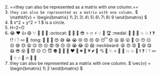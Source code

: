 2. ==they can also be represented as a matrix with one column.==
3. ```they can also be represented as a matrix with one column.```
   $ \mathbf{v} = \begin{bmatrix} 1\ 2\ 3\\ 4\ 5\ 6\\ 7\ 8\ 9 \end{bmatrix} $
4. $ x^2 + y^2 = 1 $ is a circle.
5. H~2~O  
6. :joy: :heart: :+1: :smile: :sparkles: :tada: :rocket: :metal: :octocat: :clap: :pray: :muscle: :sunglasses: :star: :fire: :zap: :bulb: :gift: :trophy: :medal: :crown: :gem: :dart: :boom: :collision: :exclamation: :question: :interrobang: :grey_exclamation: :grey_question: :zzz: :eyes: :tong: :tongue: :lips: :kiss: :heart_eyes: :sweat_smile: :joy: :sob: :cry: :disappointed: :angry: :rage: :sleeping: :worried: :frowning: :anguished: :open_mouth: :grimacing: :confused: :hushed: :expressionless: :unamused: :sweat_smile: :sweat: :weary: :pensive: :disappointed: :confounded: :fearful: :cold_sweat: :persevere: :cry: :sob: :joy: :astonished: :scream: :neckbeard: :tired_face: :angry: :rage: :triumph: :sleepy: :yum: :mask: :sunglasses: :dizzy_face: :imp: :smiling_imp: :neutral_face: :no_mouth: :innocent: :alien: :yellow_heart: :blue_heart: :purple_heart: :heart: :green_heart: :broken_heart: :heartbeat: :heartpulse: :two_hearts: :revolving_hearts: :cupid: :sparkling_heart: :sparkles: :star: :star2: :dizzy: :boom: :collision: :anger: :exclamation: :question: :grey_exclamation: :grey_question: :zzz: :dash: :sweat_drops: :notes: :musical_note: :fire: :hankey: :poop: 
2. they can also be represented as a matrix with one column.
   $ \vec{v} = \begin{bmatrix} 1\\ 2 \end{bmatrix} $
   